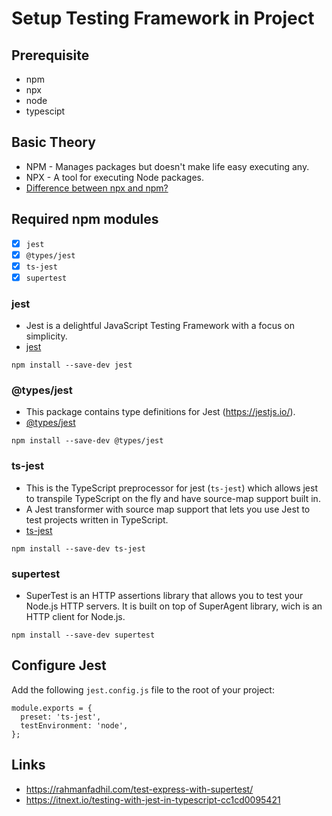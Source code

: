 # Setup Testing Framework in Project

## Prerequisite

- npm
- npx
- node
- typescipt

## Basic Theory

- NPM - Manages packages but doesn't make life easy executing any.
- NPX - A tool for executing Node packages.
- [Difference between npx and npm?](https://stackoverflow.com/questions/50605219/difference-between-npx-and-npm)


## Required npm modules

- [x] `jest`
- [x] `@types/jest`
- [x] `ts-jest`
- [x] `supertest`

### jest

- Jest is a delightful JavaScript Testing Framework with a focus on simplicity.
- [jest](https://github.com/facebook/jest)

```
npm install --save-dev jest
```

### @types/jest

- This package contains type definitions for Jest (https://jestjs.io/).
- [@types/jest](https://github.com/DefinitelyTyped/DefinitelyTyped/tree/master/types/jest)

```
npm install --save-dev @types/jest
```

### ts-jest

- This is the TypeScript preprocessor for jest (`ts-jest`) which allows jest to transpile TypeScript on the fly and have source-map support built in.
- A Jest transformer with source map support that lets you use Jest to test projects written in TypeScript.
- [ts-jest](https://github.com/kulshekhar/ts-jest)

```
npm install --save-dev ts-jest
```

### supertest

- SuperTest is an HTTP assertions library that allows you to test your Node.js HTTP servers. It is built on top of SuperAgent library, wich is an HTTP client for Node.js.

```
npm install --save-dev supertest
```

## Configure Jest

Add the following `jest.config.js` file to the root of your project:

```
module.exports = {
  preset: 'ts-jest',
  testEnvironment: 'node',
};
```


## Links

- https://rahmanfadhil.com/test-express-with-supertest/
- https://itnext.io/testing-with-jest-in-typescript-cc1cd0095421
